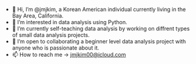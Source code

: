 - 👋 Hi, I’m @jmjkim, a Korean American individual currently living in the Bay Area, California.
- 👀 I’m interested in data analysis using Python.
- 🌱 I’m currently self-teaching data analysis by working on diffrent types of small data analysis projects.
- 💞️ I’m open to collaborating a beginner level data analysis project with anyone who is passionate about it.
- 📫 How to reach me -> jmjkim00@icloud.com
